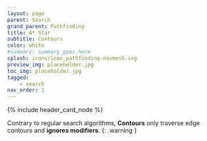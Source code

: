 ```yaml
---
layout: page
parent: Search
grand_parent: Pathfinding
title: A* Star
subtitle: Contours
color: white
#summary: summary_goes_here
splash: icons/icon_pathfinding-navmesh.svg
preview_img: placeholder.jpg
toc_img: placeholder.jpg
tagged: 
    - search
nav_order: 1
---
```


{% include header_card_node %}

Contrary to regular search algorithms, **Contours** only traverse edge contours and **ignores modifiers**.
{: .warning }